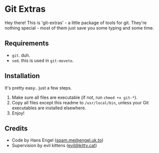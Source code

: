 Git Extras
==========
Hey there! This is 'git-extras' - a little package of tools for git. They're nothing special - most of them just save you some typing and some time.

Requirements
------------
* `git`. duh.
* `sed`. this is used in `git-moveto`.

Installation
------------
It's pretty easy.. just a few steps.

1. Make sure all files are executable (if not, run `chmod +x git-*`).
2. Copy all files except this readme to `/usr/local/bin`, unless your Git executables are installed elsewhere.
3. Enjoy!

Credits
-------
* Code by Hans Engel (spam.me@engel.uk.to)
* Supervision by evil kittens (evil@kitty.cat)

